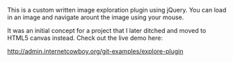 This is a custom written image exploration plugin using jQuery. You can load in an image and navigate arount the image using your mouse.

It was an initial concept for a project that I later ditched and moved to HTML5 canvas instead. Check out the live demo here:

http://admin.internetcowboy.org/git-examples/explore-plugin